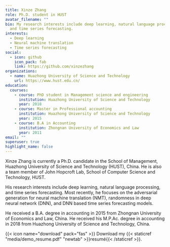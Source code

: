 ```yaml
---
title: Xinze Zhang
role: Ph.D. student in HUST
avatar_filename: ""
bio: My research interests include deep learning, natural language processing,
  and time series forecasting.
interests:
  - Deep learning
  - Neural machine translation
  - Time series forecasting
social:
  - icon: github
    icon_pack: fab
    link: https://github.com/xinzezhang
organizations:
  - name: Huazhong University of Science and Technology
    url: https://www.hust.edu.cn/
education:
  courses:
    - course: PhD student in Management science and engineering
      institution: Huazhong University of Science and Technology
      year: 2018
    - course: Master in Professional accounting
      institution: Huazhong University of Science and Technology
      year: 2015
    - course: B.A in Accounting
      institution: Zhongnan University of Economics and Law
      year: 2011
email: ""
superuser: true
highlight_name: false
---
```

Xinze Zhang  is currently a Ph.D. candidate in the School of Management, Huazhong University of Science and Technology (HUST), China. He is also a team member of John Hopcroft Lab, School of Computer Science and Technology, HUST. 

His research interests include deep learning, natural language processing, and time series forecasting. Most recently, he focuses on the adversarial generation for neural machine translation (NMT), randomness in deep neural network (DNN), and DNN based time series forecasting models.

He received a B.A. degree in accounting in 2015 from Zhongnan University of Economics and Law, China. He received his M.P.Ac. degree in accounting in 2018 from Huazhong University of Science and Technology, China.

{{< icon name="download" pack="fas" >}} Download my {{< staticref "media/demo_resume.pdf" "newtab" >}}resumé{{< /staticref >}}.